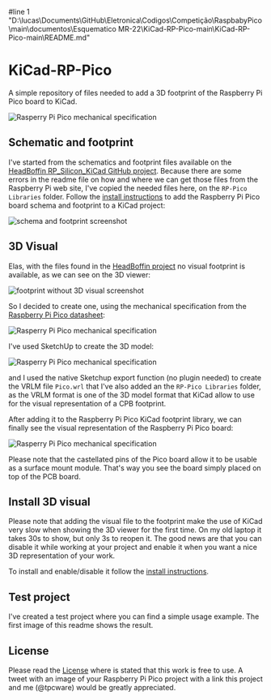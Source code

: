 #line 1 "D:\\lucas\\Documents\\GitHub\\Eletronica\\Codigos\\Competição\\RaspbabyPico\\main\\documentos\\Esquematico MR-22\\KiCad-RP-Pico-main\\KiCad-RP-Pico-main\\README.md"
# KiCad-RP-Pico
A simple repository of files needed to add a 3D footprint of the Raspberry Pi Pico board to KiCad.

![Rasperry Pi Pico mechanical specification](Images/Image01.png)

## Schematic and footprint
I've started from the schematics and footprint files available on the [HeadBoffin RP_Silicon_KiCad GitHub project](https://github.com/HeadBoffin/RP_Silicon_KiCad). Because there are some errors in the readme file on how and where we can get those files from the Raspberry Pi web site, I've copied the needed files here, on the `RP-Pico Libraries` folder. Follow the [install instructions](Install%20instructions.md) to add the Raspberry Pi Pico board schema and footprint to a KiCad project:

![schema and footprint screenshot](Images/Image02.png)

## 3D Visual
Elas, with the files found in the [HeadBoffin project](https://github.com/HeadBoffin/RP_Silicon_KiCad) no visual footprint is available, as we can see on the 3D viewer:

![footprint without 3D visual screenshot](Images/Image03.png)

So I decided to create one, using the mechanical specification from the [Raspberry Pi Pico datasheet](https://datasheets.raspberrypi.org/pico/pico-datasheet.pdf):

![Rasperry Pi Pico mechanical specification](Images/Image04.png)

I've used SketchUp to create the 3D model:

![Rasperry Pi Pico mechanical specification](Images/Image05.png)

and I used the native Sketchup export function (no plugin needed) to create the VRLM file `Pico.wrl` that I've also added an the  `RP-Pico Libraries` folder, as the VRLM format is one of the 3D model format that KiCad allow to use for the visual representation of a CPB footprint.

After adding it to the Raspberry Pi Pico KiCad footprint library, we can finally see the visual representation of the Raspberry Pi Pico board:

![Rasperry Pi Pico mechanical specification](Images/Image06.png)

Please note that the castellated pins of the Pico board allow it to be usable as a surface mount module. That's way you see the board simply placed on top of the PCB board.

## Install 3D visual

Please note that adding the visual file to the footprint make the use of KiCad very slow when showing the 3D viewer for the first time. On my old laptop it takes 30s to show, but only 3s to reopen it. The good news are that you can disable it while working at your project and enable it when you want a nice 3D representation of your work.

To install and enable/disable it follow the [install instructions](Install%20instructions.md).

## Test project

I've created a test project where you can find a simple usage example. The first image of this readme shows the result.

## License
Please read the [License](LICENSE) where is stated that this work is free to use.
A tweet with an image of your Raspberry Pi Pico project with a link this project and me (@tpcware) would be greatly appreciated.